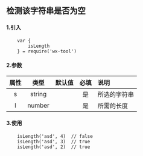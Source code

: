## 检测该字符串是否为空

#### 1.引入

```
    var {
        isLength
    } = require('wx-tool')
```

#### 2.参数

|  属性   | 类型    | 默认值 | 必填   | 说明            |
| :-------: | :------: | ------ | :--------: | :--------|
| s | string |        | 是 | 所选的字符串|
| l | number |        | 是 | 所需的长度|

#### 3.使用

```
    isLength('asd', 4)  // false
    isLength('asd', 3)  // true
    isLength('asd', 2)  // true
 
```